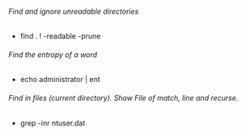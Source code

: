 ###### Find and ignore unreadable directories
* find . ! -readable -prune

###### Find the entropy of a word
* echo administrator | ent

###### Find in files (current directory). Show File of match, line and recurse.
* grep -inr ntuser.dat
